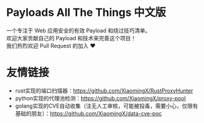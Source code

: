 # Payloads All The Things 中文版

一个专注于 Web 应用安全的有效 Payload 和绕过技巧清单。  
欢迎大家贡献自己的 Payload 和技术来完善这个项目！  
我们热烈欢迎 Pull Request 的加入 :heart:



# 友情链接
 - rust实现的端口扫描器：https://github.com/XiaomingX/RustProxyHunter
 - python实现的代理池检测：https://github.com/XiaomingX/proxy-pool
 - golang实现的CVE自动收集（注无人工审核，可能被投毒，需要小心，仅限有基础的朋友）：https://github.com/XiaomingX/data-cve-poc
